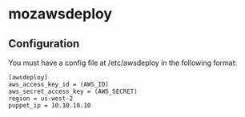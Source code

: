 mozawsdeploy
============

## Configuration
You must have a config file at /etc/awsdeploy in the following format:

    [awsdeploy]
    aws_access_key_id = (AWS_ID)
    aws_secret_access_key = (AWS_SECRET)
    region = us-west-2
    puppet_ip = 10.10.10.10

